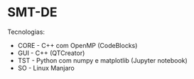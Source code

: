# SMT-DE
Tecnologias:

  - CORE - C++ com OpenMP (CodeBlocks)
  - GUI - C++ (QTCreator)
  - TST - Python com numpy e matplotlib (Jupyter notebook)
  - SO - Linux Manjaro
